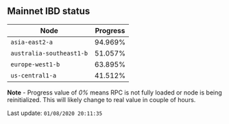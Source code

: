 ## **Mainnet** IBD status


Node | Progress
--- | ---
`asia-east2-a` | 94.969%
`australia-southeast1-b` | 51.057%
`europe-west1-b` | 63.895%
`us-central1-a` | 41.512%


**Note** - Progress value of *0%* means RPC is not fully loaded or node is being reinitialized. This will likely change to real value in couple of hours.


Last update: `01/08/2020 20:11:35`

